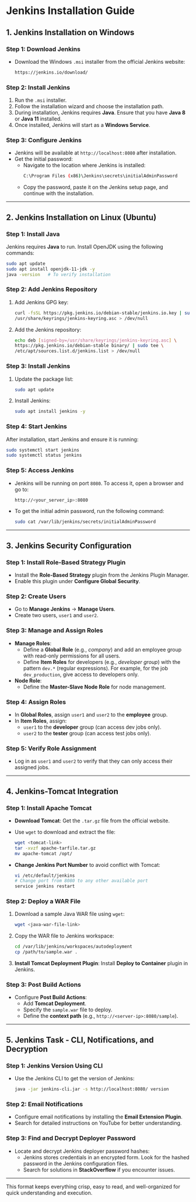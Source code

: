 # Jenkins Installation Guide

## **1. Jenkins Installation on Windows**

### **Step 1: Download Jenkins**

- Download the Windows `.msi` installer from the official Jenkins website:
  ```bash
  https://jenkins.io/download/
  ```

### **Step 2: Install Jenkins**

1. Run the `.msi` installer.
2. Follow the installation wizard and choose the installation path.
3. During installation, Jenkins requires **Java**. Ensure that you have **Java 8** or **Java 11** installed.
4. Once installed, Jenkins will start as a **Windows Service**.

### **Step 3: Configure Jenkins**

- Jenkins will be available at `http://localhost:8080` after installation.
- Get the initial password:
  - Navigate to the location where Jenkins is installed:
    ```bash
    C:\Program Files (x86)\Jenkins\secrets\initialAdminPassword
    ```
  - Copy the password, paste it on the Jenkins setup page, and continue with the installation.

---

## **2. Jenkins Installation on Linux (Ubuntu)**

### **Step 1: Install Java**

Jenkins requires **Java** to run. Install OpenJDK using the following commands:

```bash
sudo apt update
sudo apt install openjdk-11-jdk -y
java -version   # To verify installation
```

### **Step 2: Add Jenkins Repository**

1. Add Jenkins GPG key:
   ```bash
   curl -fsSL https://pkg.jenkins.io/debian-stable/jenkins.io.key | sudo tee \
   /usr/share/keyrings/jenkins-keyring.asc > /dev/null
   ```

2. Add the Jenkins repository:
   ```bash
   echo deb [signed-by=/usr/share/keyrings/jenkins-keyring.asc] \
   https://pkg.jenkins.io/debian-stable binary/ | sudo tee \
   /etc/apt/sources.list.d/jenkins.list > /dev/null
   ```

### **Step 3: Install Jenkins**

1. Update the package list:
   ```bash
   sudo apt update
   ```

2. Install Jenkins:
   ```bash
   sudo apt install jenkins -y
   ```

### **Step 4: Start Jenkins**

After installation, start Jenkins and ensure it is running:

```bash
sudo systemctl start jenkins
sudo systemctl status jenkins
```

### **Step 5: Access Jenkins**

- Jenkins will be running on port `8080`. To access it, open a browser and go to:
  ```bash
  http://<your_server_ip>:8080
  ```

- To get the initial admin password, run the following command:
  ```bash
  sudo cat /var/lib/jenkins/secrets/initialAdminPassword
  ```

---

## **3. Jenkins Security Configuration**

### **Step 1: Install Role-Based Strategy Plugin**
- Install the **Role-Based Strategy** plugin from the Jenkins Plugin Manager.
- Enable this plugin under **Configure Global Security**.

### **Step 2: Create Users**
- Go to **Manage Jenkins** → **Manage Users**.
- Create two users, `user1` and `user2`.

### **Step 3: Manage and Assign Roles**
- **Manage Roles**:
  - Define a **Global Role** (e.g., *company*) and add an employee group with read-only permissions for all users.
  - Define **Item Roles** for developers (e.g., *developer group*) with the pattern `dev.*` (regular expressions). For example, for the job `dev_production`, give access to developers only.
- **Node Role**:
  - Define the **Master-Slave Node Role** for node management.

### **Step 4: Assign Roles**
- In **Global Roles**, assign `user1` and `user2` to the **employee** group.
- In **Item Roles**, assign:
  - `user1` to the **developer** group (can access dev jobs only).
  - `user2` to the **tester** group (can access test jobs only).

### **Step 5: Verify Role Assignment**
- Log in as `user1` and `user2` to verify that they can only access their assigned jobs.

---

## **4. Jenkins-Tomcat Integration**

### **Step 1: Install Apache Tomcat**

- **Download Tomcat**: Get the `.tar.gz` file from the official website.
- Use `wget` to download and extract the file:
   ```bash
   wget <tomcat-link>
   tar -xvzf apache-tarfile.tar.gz
   mv apache-tomcat /opt/
   ```

- **Change Jenkins Port Number** to avoid conflict with Tomcat:
  ```bash
  vi /etc/default/jenkins
  # Change port from 8080 to any other available port
  service jenkins restart
  ```

### **Step 2: Deploy a WAR File**

1. Download a sample Java WAR file using `wget`:
   ```bash
   wget <java-war-file-link>
   ```

2. Copy the WAR file to Jenkins workspace:
   ```bash
   cd /var/lib/jenkins/workspaces/autodeployment
   cp /path/to/sample.war .
   ```

3. **Install Tomcat Deployment Plugin**: Install **Deploy to Container** plugin in Jenkins.

### **Step 3: Post Build Actions**
- Configure **Post Build Actions**:
   - Add **Tomcat Deployment**.
   - Specify the `sample.war` file to deploy.
   - Define the **context path** (e.g., `http://<server-ip>:8080/sample`).

---

## **5. Jenkins Task - CLI, Notifications, and Decryption**

### **Step 1: Jenkins Version Using CLI**
- Use the Jenkins CLI to get the version of Jenkins:
  ```bash
  java -jar jenkins-cli.jar -s http://localhost:8080/ version
  ```

### **Step 2: Email Notifications**
- Configure email notifications by installing the **Email Extension Plugin**.
- Search for detailed instructions on YouTube for better understanding.

### **Step 3: Find and Decrypt Deployer Password**
- Locate and decrypt Jenkins deployer password hashes:
  - Jenkins stores credentials in an encrypted form. Look for the hashed password in the Jenkins configuration files.
  - Search for solutions in **StackOverflow** if you encounter issues.

---

This format keeps everything crisp, easy to read, and well-organized for quick understanding and execution.